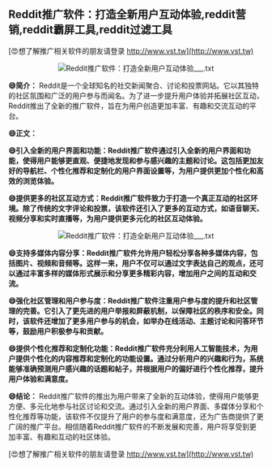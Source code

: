 ## **Reddit推广软件：打造全新用户互动体验,reddit营销,reddit霸屏工具,reddit过滤工具**

[😍想了解推广相关软件的朋友请登录 http://www.vst.tw](http://www.vst.tw)

 <center><img src="https://vst.tw/MP4/tuiguang/png/5.png" alt="Reddit推广软件：打造全新用户互动体验___.txt"></center>

**😄简介：**
Reddit是一个全球知名的社交新闻聚合、讨论和投票网站。它以其独特的社区氛围和广泛的用户参与而闻名。为了进一步提升用户体验并拓展社区互动，Reddit推出了全新的推广软件，旨在为用户创造更加丰富、有趣和交流互动的平台。

**😄正文：**

**😄引入全新的用户界面和功能：Reddit推广软件通过引入全新的用户界面和功能，使得用户能够更直观、便捷地发现和参与感兴趣的主题和讨论。这包括更加友好的导航栏、个性化推荐和定制化的用户界面设置等，为用户提供更加个性化和高效的浏览体验。**

**😄提供更多的社区互动方式：Reddit推广软件致力于打造一个真正互动的社区环境。除了传统的文字评论和投票，该软件还引入了更多的互动方式，如语音聊天、视频分享和实时直播等，为用户提供更多元化的社区互动体验。**

 <center><img src="https://vst.tw/MP4/tuiguang/png/8.png" alt="Reddit推广软件：打造全新用户互动体验___.txt"></center>

**😄支持多媒体内容分享：Reddit推广软件允许用户轻松分享各种多媒体内容，包括图片、视频和音频等。这样一来，用户不仅可以通过文字表达自己的观点，还可以通过丰富多样的媒体形式展示和分享更多精彩内容，增加用户之间的互动和交流。**

**😄强化社区管理和用户参与度：Reddit推广软件注重用户参与度的提升和社区管理的完善。它引入了更先进的用户举报和屏蔽机制，以保障社区的秩序和安全。同时，该软件还增加了更多用户参与的机会，如举办在线活动、主题讨论和问答环节等，鼓励用户积极参与和贡献。**

**😄提供个性化推荐和定制化功能：Reddit推广软件充分利用人工智能技术，为用户提供个性化的内容推荐和定制化的功能设置。通过分析用户的兴趣和行为，系统能够准确预测用户感兴趣的话题和帖子，并根据用户的偏好进行个性化推荐，提升用户体验和满意度。**

**😄结论：**
Reddit推广软件的推出为用户带来了全新的互动体验，使得用户能够更方便、多元化地参与社区讨论和交流。通过引入全新的用户界面、多媒体分享和个性化推荐等功能，该软件不仅提升了用户的参与度和满意度，还为广告商提供了更广阔的推广平台。相信随着Reddit推广软件的不断发展和完善，用户将享受到更加丰富、有趣和互动的社区体验。

[😍想了解推广相关软件的朋友请登录 http://www.vst.tw](http://www.vst.tw)



